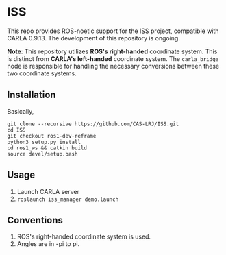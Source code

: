 # ISS
This repo provides ROS-noetic support for the ISS project, compatible with CARLA 0.9.13. The development of this repository is ongoing.

**Note**: This repository utilizes **ROS's right-handed** coordinate system. This is distinct from **CARLA's left-handed** coordinate system. The ``carla_bridge`` node is responsible for handling the necessary conversions between these two coordinate systems.

## Installation
Basically,
```
git clone --recursive https://github.com/CAS-LRJ/ISS.git 
cd ISS
git checkout ros1-dev-reframe
python3 setup.py install
cd ros1_ws && catkin build
source devel/setup.bash
```

## Usage
1. Launch CARLA server
2. `roslaunch iss_manager demo.launch`

## Conventions
1. ROS's right-handed coordinate system is used.
2. Angles are in -pi to pi.